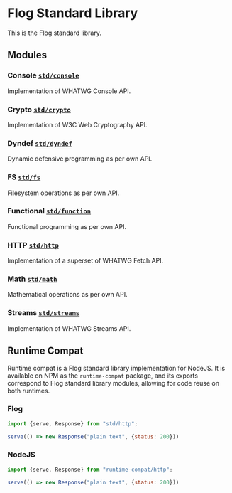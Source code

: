 # Flog Standard Library

This is the Flog standard library.

## Modules

### Console [`std/console`](console/README.md)

Implementation of WHATWG Console API.

### Crypto [`std/crypto`](crypto/README.md)

Implementation of W3C Web Cryptography API.

### Dyndef [`std/dyndef`](dyndef/README.md)

Dynamic defensive programming as per own API.

### FS [`std/fs`](fs/README.md)

Filesystem operations as per own API.

### Functional [`std/function`](function/README.md)

Functional programming as per own API.

### HTTP [`std/http`](http/README.md)

Implementation of a superset of WHATWG Fetch API.

### Math [`std/math`](math/README.md)

Mathematical operations as per own API.

### Streams [`std/streams`](streams/README.md)

Implementation of WHATWG Streams API.

## Runtime Compat

Runtime compat is a Flog standard library implementation for NodeJS. It is
available on NPM as the `runtime-compat` package, and its exports correspond
to Flog standard library modules, allowing for code reuse on both runtimes.

### Flog

```js
import {serve, Response} from "std/http";

serve(() => new Response("plain text", {status: 200}))
```

### NodeJS

```js
import {serve, Response} from "runtime-compat/http";

serve(() => new Response("plain text", {status: 200}))
```
